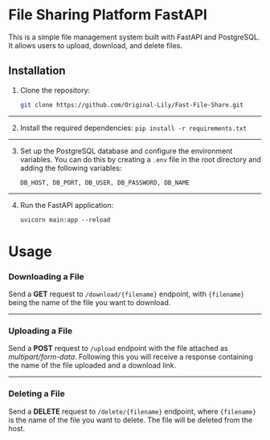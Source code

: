 # File Sharing Platform FastAPI

This is a simple file management system built with FastAPI and PostgreSQL. It allows users to upload, download, and delete files.

## Installation

1. Clone the repository:
   ```bash
   git clone https://github.com/Original-Lily/Fast-File-Share.git
---
2. Install the required dependencies: `pip install -r requirements.txt`
---
3. Set up the PostgreSQL database and configure the environment variables. You can do this by creating a `.env` file in the root directory and adding the following variables:
   ```
   DB_HOST, DB_PORT, DB_USER, DB_PASSWORD, DB_NAME
   ```
---
4. Run the FastAPI application:
   ```
   uvicorn main:app --reload
   ```

# Usage

### Downloading a File

Send a **GET** request to `/download/{filename}` endpoint, with `{filename}` being the name of the file you want to download.

---

### Uploading a File

Send a **POST** request to `/upload` endpoint with the file attached as *multipart/form-data*. Following this you will receive a response containing the name of the file uploaded and a download link.

---

### Deleting a File

Send a **DELETE** request to `/delete/{filename}` endpoint, where `{filename}` is the name of the file you want to delete. The file will be deleted from the host.
